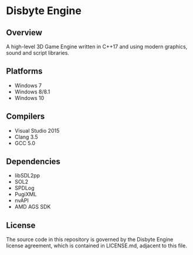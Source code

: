 # Disbyte Engine

## Overview
A high-level 3D Game Engine written in C++17 and using modern graphics, sound and script libraries.

## Platforms
  * Windows 7
  * Windows 8/8.1
  * Windows 10

## Compilers
  * Visual Studio 2015
  * Clang 3.5
  * GCC 5.0

## Dependencies
  * libSDL2pp
  * SOL2
  * SPDLog
  * PugiXML
  * nvAPI
  * AMD AGS SDK  

## License
  The source code in this repository is governed by the Disbyte Engine license agreement, which is contained in LICENSE.md, adjacent to this file.
